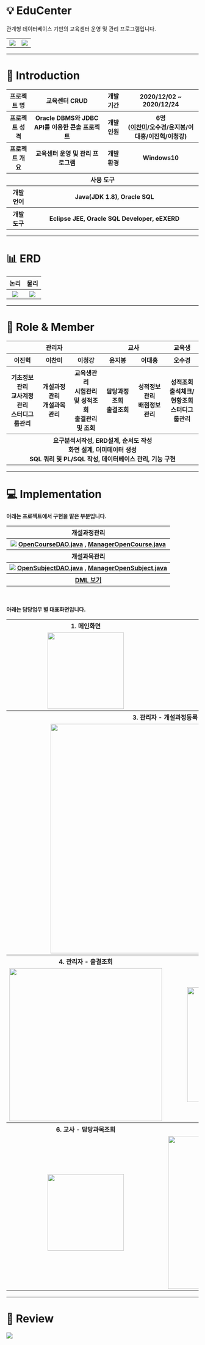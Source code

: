 # :bulb: EduCenter
관계형 데이터베이스 기반의 교육센터 운영 및 관리 프로그램입니다.
<table>
  <tr>
    <td width="50%"><img src="https://user-images.githubusercontent.com/77385338/104592223-3434ae80-56b1-11eb-8056-df3b5529b18e.PNG"></td>
    <td width="50%"><img src="https://user-images.githubusercontent.com/77385338/104592254-3e56ad00-56b1-11eb-84eb-39f81cdb7f3f.PNG"></td>
  </tr>
</table>

***

# 👋</g-emoji> Introduction</h3>
<table align="center">
    <tr>
        <th>프로젝트 명</th>
        <th>교육센터 CRUD</th>
        <th>개발 기간</th>
        <th>2020/12/02 ~ 2020/12/24</th>
    </tr>
    <tr>
        <th>프로젝트 성격</th>
        <th>Oracle DBMS와 JDBC API를 이용한 콘솔 프로젝트</th>
        <th>개발 인원</th>
        <th>6명<br>
          (<a href="https://github.com/iamleechanmi">이찬미</a>/</a>오수경</a>/</a>윤지봉</a>/</a>이대홍</a>/</a>이진혁</a>/</a>이청강</a>)
      </th>
    </tr>
      <tr>
        <th>프로젝트 개요</th>
        <th>교육센터 운영 및 관리 프로그램</th>
        <th>개발 환경</th>
        <th>Windows10</th>
    </tr>
    <tr>
        <th colspan="6">사용 도구</th>
    </tr>  
    <tr>
        <th>개발 언어</th>
        <th colspan="5">Java(JDK 1.8), Oracle SQL</th>
    </tr>
    <tr>
        <th>개발 도구</th>
        <th colspan="5">Eclipse JEE, Oracle SQL Developer, eEXERD</th>
    </tr>
</table>

***
# :bar_chart: ERD
<table>
  <tr>
    <th width="50%">논리</th>
    <th width="50%">물리</th>
  </tr>
  <tr>
    <th><img src="https://user-images.githubusercontent.com/77385338/104591949-cdaf9080-56b0-11eb-81e2-525cef4e2137.png"></th>
    <th><img src="https://user-images.githubusercontent.com/77385338/104591982-dd2ed980-56b0-11eb-947f-d2f3ec42af21.png"></th>
  </tr>
</table>

***
# 📑 Role & Member
<table align="center" width="1000px">
  <tr>
    <th colspan="3">관리자</th>
    <th colspan="2">교사</th>
    <th>교육생</th>
  </tr>
  <tr>
    <th width="166px">이진혁</th>
    <th width="166px">이찬미</th>
    <th width="166px">이청강</th>
    <th width="166px">윤지봉</th>
    <th width="166px">이대홍</th>
    <th width="166px">오수경</th>
  </tr>
  <tr>
    <th>기초정보관리<br>교사계정관리<br>스터디그룹관리</th>
    <th>개설과정관리<br>개설과목관리</th>
    <th>교육생관리<br>시험관리 및 성적조회<br>출결관리 및 조회<br></th>
    <th>담당과정조회<br>출결조회</th>
    <th>성적정보관리<br>배점정보관리</th>
    <th>성적조회<br>출석체크/현황조회<br>스터디그룹관리</th>
  </tr>
  <tr>
    <th colspan="6">요구분석서작성, ERD설계, 순서도 작성<br>화면 설계, 더미데이터 생성<br>SQL 쿼리 및 PL/SQL 작성, 데이터베이스 관리, 기능 구현</th>
  </tr>
</table>

***
# :computer: Implementation
**아래는 프로젝트에서 구현을 맡은 부분입니다.**
<table align="center" >
  <tr>
    <th>개설과정관리</th>
  </tr>
  <tr>
    <th align="center"><img src="https://user-images.githubusercontent.com/77385338/104592011-e5871480-56b0-11eb-86cc-769b666e79f9.gif">
    <a href="https://github.com/iamleechanmi/eduCenterTeamProject/blob/master/%5B08%5D%EC%86%8C%EC%8A%A4%EC%BD%94%EB%93%9C/ProjectTest/src/com/test/dao/OpenCourseDAO.java">OpenCourseDAO.java</a> , <a href="https://github.com/iamleechanmi/eduCenterTeamProject/blob/master/%5B08%5D%EC%86%8C%EC%8A%A4%EC%BD%94%EB%93%9C/ProjectTest/src/com/test/manager/ManagerOpenCourse.java">ManagerOpenCourse.java</a>
    </th>
  </tr>
  <tr>
    <th>개설과목관리</th>
  </tr>
  <tr>
    <th align="center"><img src="https://user-images.githubusercontent.com/77385338/104592039-f0da4000-56b0-11eb-836f-11371a308b40.gif">
    <a href="https://github.com/iamleechanmi/eduCenterTeamProject/blob/master/%5B08%5D%EC%86%8C%EC%8A%A4%EC%BD%94%EB%93%9C/ProjectTest/src/com/test/dao/OpenSubjectDAO.java">OpenSubjectDAO.java</a> , <a href="https://github.com/iamleechanmi/eduCenterTeamProject/blob/master/%5B08%5D%EC%86%8C%EC%8A%A4%EC%BD%94%EB%93%9C/ProjectTest/src/com/test/manager/ManagerOpenSubject.java">ManagerOpenSubject.java</a></th>
  </tr>
  <tr>
    <th><a href="https://github.com/iamleechanmi/eduCenterTeamProject/blob/master/%5B04%5DDML/%EA%B4%80%EB%A6%AC%EC%9E%90/%EA%B4%80%EB%A6%AC%EC%9E%90%5B2%5D.sql">DML 보기</a></th>
  </tr>
</table>

<br><br>
**아래는 담당업무 별 대표화면입니다.**
<table align="center">
  <tr>
    <th width="50%">1. 메인화면</th>
    <th width="50%">2. 관리자 - 과정조회</th>
  </tr>
  <tr>
    <td align="center"><img src="https://user-images.githubusercontent.com/77385338/104599582-54696b00-56bb-11eb-8707-44da3bf5a5cc.png" height="200px"></td>
    <td align="center"><img src="https://user-images.githubusercontent.com/77385338/104599838-9c888d80-56bb-11eb-9dcc-9106ba07b9c6.png" height="200px"></td>
  </tr>
  <tr>
    <th colspan="2">3. 관리자 - 개설과정등록</th>
  </tr>
  <tr>
    <td colspan="2" align="center"><img src="https://user-images.githubusercontent.com/77385338/104600029-d194e000-56bb-11eb-8e1a-3f0c773e5ca0.png" height="600px"></td>
  </tr>
  <tr>
    <th>4. 관리자 - 출결조회</th>
    <th>5. 교사 - 배점조회</th>
  </tr>
  <tr>
    <td align="center"><img src="https://user-images.githubusercontent.com/77385338/104600055-d9548480-56bb-11eb-8078-413993344aff.png" height="400px"></td>
    <td align="center"><img src="https://user-images.githubusercontent.com/77385338/104600104-ecffeb00-56bb-11eb-97cf-7815a060664d.gif" height="300px"></td>
  </tr>
  <tr>
    <th>6. 교사 - 담당과목조회</th>
    <th>7. 교육생 - 출결조회</th>
  </tr>
  <tr>
    <td align="center"><img src="https://user-images.githubusercontent.com/77385338/104600128-f38e6280-56bb-11eb-998a-f193d51fca06.png" height="200px"></td>
    <td align="center"><img src="https://user-images.githubusercontent.com/77385338/104600539-79121280-56bc-11eb-9fb0-3e9f0c144c0a.png" height="400px"></td>
  </tr>
</table>

***
# :speech_balloon: Review
<img src="https://user-images.githubusercontent.com/77385338/104592191-2717bf80-56b1-11eb-9c13-a1ad01500301.jpg">

